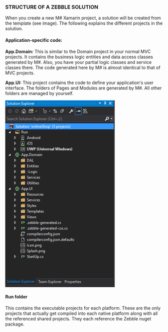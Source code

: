 [solution]: https://raw.githubusercontent.com/Geeksltd/Zebble.Docs/master/assets/introduction/structure-of-a-zebble-solution/solution.png "Zebble-Intro"


### STRUCTURE OF A ZEBBLE SOLUTION

When you create a new M# Xamarin project, a solution will be created from the template (see image). The following explains the different projects in the solution.

#### Application-specific code:


**App.Domain:** This is similar to the Domain project in your normal MVC projects. It contains the business logic entities and data access classes generated by M#. Also, you have your partial logic classes and service classes there. The code generated here by M# is almost identical to that of MVC projects.
 

**App.UI:** This project contains the code to define your application's user interface. The folders of Pages and Modules are generated by M#. All other folders are managed by yourself.
 

![solution]
 

#### Run folder
This contains the executable projects for each platform. These are the only projects that actually get compiled into each native platform along with all the referenced shared projects. They each reference the Zebble nuget package.
